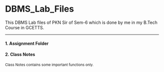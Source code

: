 # DBMS_Lab_Files
This DBMS Lab files of PKN Sir of Sem-6 which is done by me in my B.Tech Course in GCETTS.
<hr/>
<h4>1. Assignment Folder</h4>
<h4>2. Class Notes</h4>

<small>Class Notes contains some important functions only.</small>

